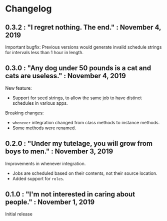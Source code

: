 # Changelog

## 0.3.2 : "I regret nothing. The end." : November 4, 2019

Important bugfix: Previous versions would generate invalid schedule strings
for intervals less than 1 hour in length.

## 0.3.0 : "Any dog under 50 pounds is a cat and cats are useless." : November 4, 2019

New feature:

  * Support for seed strings, to allow the same job to have distinct schedules
    in various apps.

Breaking changes:

  * `whenever` integration changed from class methods to instance methods.
  * Some methods were renamed.

## 0.2.0 : "Under my tutelage, you will grow from boys to men." : November 3, 2019

Improvements in whenever integration.

  * Jobs are scheduled based on their contents, not their source location.
  * Added support for `roles`.

## 0.1.0 : "I'm not interested in caring about people." : November 1, 2019

Initial release
